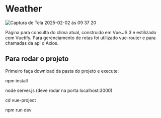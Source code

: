 # Weather 

![Captura de Tela 2025-02-02 às 09 37 20](https://github.com/user-attachments/assets/e29444c9-3396-4a68-bfda-9cec81ee0812)

Página para consulta do clima atual, construido em Vue.JS 3 e estilizado com Vuetify. 
Para gerenciamento de rotas foi utilizado vue-router e para chamadas da api o Axios. 

## Para rodar o projeto
Primeiro faça download da pasta do projeto e execute:

npm install

node server.js 
(deve rodar na porta localhost:3000)

cd vue-project

npm run dev
